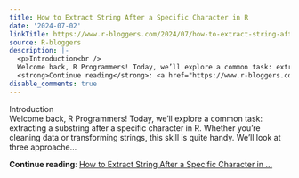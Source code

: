 ```yaml
---
title: How to Extract String After a Specific Character in R
date: '2024-07-02'
linkTitle: https://www.r-bloggers.com/2024/07/how-to-extract-string-after-a-specific-character-in-r/
source: R-bloggers
description: |-
  <p>Introduction<br />
  Welcome back, R Programmers! Today, we’ll explore a common task: extracting a substring after a specific character in R. Whether you’re cleaning data or transforming strings, this skill is quite handy. We’ll look at three approache...</p>
  <strong>Continue reading</strong>: <a href="https://www.r-bloggers.com/2024/07/how-to-extract-string-after-a-specific-character-in-r/">How to Extract String After a Specific Character in ...
disable_comments: true
---
```

<p>Introduction<br />
Welcome back, R Programmers! Today, we’ll explore a common task: extracting a substring after a specific character in R. Whether you’re cleaning data or transforming strings, this skill is quite handy. We’ll look at three approache...</p>
<strong>Continue reading</strong>: <a href="https://www.r-bloggers.com/2024/07/how-to-extract-string-after-a-specific-character-in-r/">How to Extract String After a Specific Character in ...